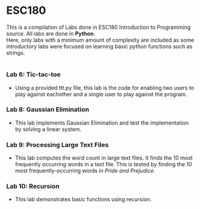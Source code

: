 # ESC180

This is a compilation of Labs done in ESC180 Introduction to Programming source. All labs are done in **Python**.  
Here, only labs with a minimum amount of complexity are included as some introductory labs were focused on learning basic python functions such as strings. 

#

### Lab 6: Tic-tac-toe
- Using a provided ttt.py file, this lab is the code for enabling two users to play against eachother and a single user to play against the program.
  
### Lab 8: Gaussian Elimination 
- This lab implements Gaussian Elimination and test the implementation by solving a linear system.

### Lab 9: Processing Large Text Files
-  This lab computes the word count in large text files. It finds the 10 most frequently occurring words in a text file. This is tested by finding the 10 most frequently-occurring words in *Pride and Prejudice*.

### Lab 10: Recursion
- This lab demonstrates basic functions using recursion. 
